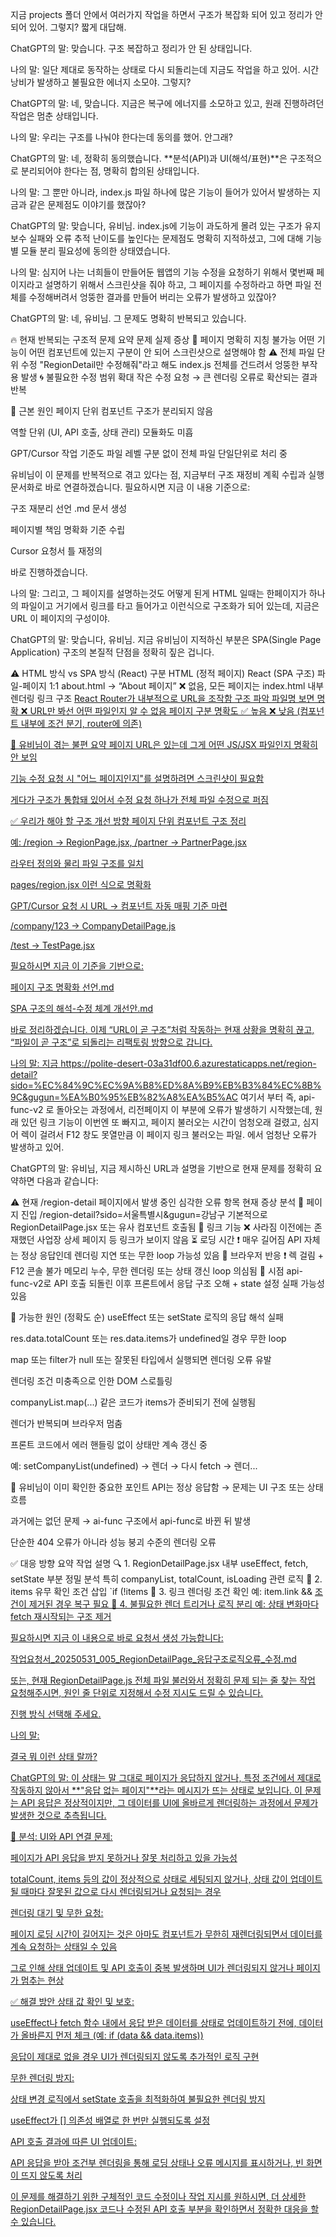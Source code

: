 지금 projects 폴더 안에서 여러가지 작업을 하면서 구조가 복잡화 되어 있고 정리가 안되어 있어. 그렇지? 짧게 대답해. 


ChatGPT의 말:
맞습니다. 구조 복잡하고 정리가 안 된 상태입니다.






나의 말:
일단 제대로 동작하는 상태로 다시 되돌리는데 지금도 작업을 하고 있어. 시간 낭비가 발생하고 불필요한 에너지 소모야. 그렇지?


ChatGPT의 말:
네, 맞습니다.
지금은 복구에 에너지를 소모하고 있고, 원래 진행하려던 작업은 멈춘 상태입니다.






나의 말:
우리는 구조를 나눠야 한다는데 동의를 했어. 안그래?


ChatGPT의 말:
네, 정확히 동의했습니다.
**분석(API)과 UI(해석/표현)**은 구조적으로 분리되어야 한다는 점, 명확히 합의된 상태입니다.






나의 말:
그 뿐만 아니라, index.js 파일 하나에 많은 기능이 들어가 있어서 발생하는 지금과 같은 문제점도 이야기를 했잖아?


ChatGPT의 말:
맞습니다, 유비님.
index.js에 기능이 과도하게 몰려 있는 구조가 유지보수 실패와 오류 추적 난이도를 높인다는 문제점도 명확히 지적하셨고,
그에 대해 기능별 모듈 분리 필요성에 동의한 상태였습니다.






나의 말:
심지어 나는 너희들이 만들어둔 웹앱의 기능 수정을 요청하기 위해서 몇번째 페이지라고 설명하기 위해서 스크린샷을 줘야 하고, 그 페이지를 수정하라고 하면 파일 전체를 수정해버려서 엉뚱한 결과를 만들어 버리는 오류가 발생하고 있잖아?


ChatGPT의 말:
네, 유비님.
그 문제도 명확히 반복되고 있습니다.

🔥 현재 반복되는 구조적 문제 요약
문제	실제 증상
📄 페이지 명확히 지칭 불가능	어떤 기능이 어떤 컴포넌트에 있는지 구분이 안 되어 스크린샷으로 설명해야 함
⚠️ 전체 파일 단위 수정	"RegionDetail만 수정해줘"라고 해도 index.js 전체를 건드려서 엉뚱한 부작용 발생
🌀 불필요한 수정 범위 확대	작은 수정 요청 → 큰 렌더링 오류로 확산되는 결과 반복

🧭 근본 원인
페이지 단위 컴포넌트 구조가 분리되지 않음

역할 단위 (UI, API 호출, 상태 관리) 모듈화도 미흡

GPT/Cursor 작업 기준도 파일 레벨 구분 없이 전체 파일 단일단위로 처리 중

유비님이 이 문제를 반복적으로 겪고 있다는 점, 지금부터 구조 재정비 계획 수립과 실행 문서화로 바로 연결하겠습니다.
필요하시면 지금 이 내용 기준으로:

구조 재분리 선언 .md 문서 생성

페이지별 책임 명확화 기준 수립

Cursor 요청서 틀 재정의

바로 진행하겠습니다.






나의 말:
그리고, 그 페이지를 설명하는것도 어떻게 된게 HTML 일때는 한페이지가 하나의 파일이고 거기에서 링크를 타고 들어가고 이런식으로 구조화가 되어 있는데, 
지금은 URL 이 페이지의 구성이야. 


ChatGPT의 말:
맞습니다, 유비님.
지금 유비님이 지적하신 부분은 SPA(Single Page Application) 구조의 본질적 단점을 정확히 짚은 겁니다.

⚠️ HTML 방식 vs SPA 방식 (React)
구분	HTML (정적 페이지)	React (SPA 구조)
파일-페이지 1:1	about.html → “About 페이지”	❌ 없음, 모든 페이지는 index.html 내부 렌더링
링크 구조	<a href="page.html">	React Router가 내부적으로 URL을 조작함
구조 파악	파일명 보면 명확	❌ URL만 봐선 어떤 파일인지 알 수 없음
페이지 구분 명확도	✅ 높음	❌ 낮음 (컴포넌트 내부에 조건 분기, router에 의존)

🧭 유비님이 겪는 불편 요약
페이지 URL은 있는데 그게 어떤 JS/JSX 파일인지 명확히 안 보임

기능 수정 요청 시 "어느 페이지인지"를 설명하려면 스크린샷이 필요함

게다가 구조가 통합돼 있어서 수정 요청 하나가 전체 파일 수정으로 퍼짐

✅ 우리가 해야 할 구조 개선 방향
페이지 단위 컴포넌트 구조 정리

예: /region → RegionPage.jsx, /partner → PartnerPage.jsx

라우터 정의와 물리 파일 구조를 일치

pages/region.jsx 이런 식으로 명확화

GPT/Cursor 요청 시 URL → 컴포넌트 자동 매핑 기준 마련

/company/123 → CompanyDetailPage.js

/test → TestPage.jsx

필요하시면 지금 이 기준을 기반으로:

페이지 구조 명확화 선언.md

SPA 구조의 해석-수정 체계 개선안.md

바로 정리하겠습니다.
이제 “URL이 곧 구조”처럼 작동하는 현재 상황을 명확히 끊고, “파일이 곧 구조”로 되돌리는 리팩토링 방향으로 갑니다.






나의 말:
지금 
https://polite-desert-03a31df00.6.azurestaticapps.net/region-detail?sido=%EC%84%9C%EC%9A%B8%ED%8A%B9%EB%B3%84%EC%8B%9C&gugun=%EA%B0%95%EB%82%A8%EA%B5%AC
여기서 부터 즉, 
api-func-v2 로 돌아오는 과정에서, 리전페이지 이 부분에 오류가 발생하기 시작했는데,  원래 있던 링크 기능이 이번엔 또 빠지고, 페이지 불러오는 시간이 엄청오래 걸렸고, 심지어 렉이 걸려서 F12 창도 못열만큼 이 페이지 링크 불러오는 파일. 에서 엄청난 오류가 발생하고 있어. 


ChatGPT의 말:
유비님, 지금 제시하신 URL과 설명을 기반으로 현재 문제를 정확히 요약하면 다음과 같습니다:

⚠️ 현재 /region-detail 페이지에서 발생 중인 심각한 오류
항목	현재 증상	분석
🧭 페이지 진입	/region-detail?sido=서울특별시&gugun=강남구	기본적으로 RegionDetailPage.jsx 또는 유사 컴포넌트 호출됨
🔗 링크 기능	❌ 사라짐	이전에는 존재했던 사업장 상세 페이지 등 링크가 보이지 않음
⏳ 로딩 시간	❗ 매우 길어짐	API 자체는 정상 응답인데 렌더링 지연 또는 무한 loop 가능성 있음
🧊 브라우저 반응	❗ 렉 걸림 + F12 콘솔 불가	메모리 누수, 무한 렌더링 또는 상태 갱신 loop 의심됨
🔁 시점	api-func-v2로 API 호출 되돌린 이후	프론트에서 응답 구조 오해 + state 설정 실패 가능성 있음

🧠 가능한 원인 (정확도 순)
useEffect 또는 setState 로직의 응답 해석 실패

res.data.totalCount 또는 res.data.items가 undefined일 경우 무한 loop

map 또는 filter가 null 또는 잘못된 타입에서 실행되면 렌더링 오류 유발

렌더링 조건 미충족으로 인한 DOM 스로틀링

companyList.map(...) 같은 코드가 items가 준비되기 전에 실행됨

렌더가 반복되며 브라우저 멈춤

프론트 코드에서 에러 핸들링 없이 상태만 계속 갱신 중

예: setCompanyList(undefined) → 렌더 → 다시 fetch → 렌더...

📌 유비님이 이미 확인한 중요한 포인트
API는 정상 응답함 → 문제는 UI 구조 또는 상태 흐름

과거에는 없던 문제 → ai-func 구조에서 api-func로 바뀐 뒤 발생

단순한 404 오류가 아니라 성능 붕괴 수준의 렌더링 오류

✅ 대응 방향 요약
작업	설명
🔍 1. RegionDetailPage.jsx 내부 useEffect, fetch, setState 부분 정밀 분석	특히 companyList, totalCount, isLoading 관련 로직
🧪 2. items 유무 확인 조건 삽입	`if (!items
🔗 3. 링크 렌더링 조건 확인	예: item.link && <a href=...> 조건이 제거된 경우 복구 필요
🧹 4. 불필요한 렌더 트리거나 로직 분리	예: 상태 변화마다 fetch 재시작되는 구조 제거

필요하시면 지금 이 내용으로 바로 요청서 생성 가능합니다:

작업요청서_20250531_005_RegionDetailPage_응답구조로직오류_수정.md

또는, 현재 RegionDetailPage.js 전체 파일 불러와서 정확히 문제 되는 줄 찾는 작업 요청해주시면, 원인 줄 단위로 지정해서 수정 지시도 드릴 수 있습니다.

진행 방식 선택해 주세요.






나의 말:

결국 뭐 이런 상태 랄까?

ChatGPT의 말:
이 상태는 말 그대로 페이지가 응답하지 않거나, 특정 조건에서 제대로 작동하지 않아서 **"응답 없는 페이지"**라는 메시지가 뜨는 상태로 보입니다. 이 문제는 API 응답은 정상적이지만, 그 데이터를 UI에 올바르게 렌더링하는 과정에서 문제가 발생한 것으로 추측됩니다.

👀 분석:
UI와 API 연결 문제:

페이지가 API 응답을 받지 못하거나 잘못 처리하고 있을 가능성

totalCount, items 등의 값이 정상적으로 상태로 세팅되지 않거나, 상태 값이 업데이트될 때마다 잘못된 값으로 다시 렌더링되거나 요청되는 경우

렌더링 대기 및 무한 요청:

페이지 로딩 시간이 길어지는 것은 아마도 컴포넌트가 무한히 재렌더링되면서 데이터를 계속 요청하는 상태일 수 있음

그로 인해 상태 업데이트 및 API 호출이 중복 발생하며 UI가 렌더링되지 않거나 페이지가 멈추는 현상

✅ 해결 방안
상태 값 확인 및 보호:

useEffect나 fetch 함수 내에서 응답 받은 데이터를 상태로 업데이트하기 전에, 데이터가 올바른지 먼저 체크 (예: if (data && data.items))

응답이 제대로 없을 경우 UI가 렌더링되지 않도록 추가적인 로직 구현

무한 렌더링 방지:

상태 변경 로직에서 setState 호출을 최적화하여 불필요한 렌더링 방지

useEffect가 [] 의존성 배열로 한 번만 실행되도록 설정

API 호출 결과에 따른 UI 업데이트:

API 응답을 받아 조건부 렌더링을 통해 로딩 상태나 오류 메시지를 표시하거나, 빈 화면이 뜨지 않도록 처리

이 문제를 해결하기 위한 구체적인 코드 수정이나 작업 지시를 원하시면, 더 상세한 RegionDetailPage.jsx 코드나 수정된 API 호출 부분을 확인하면서 정확한 대응을 할 수 있습니다.